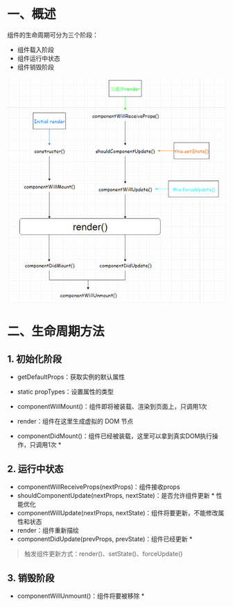 # 一、概述

组件的生命周期可分为三个阶段：

- 组件载入阶段
- 组件运行中状态
- 组件销毁阶段

![](IMGS/life-circle.png)

# 二、生命周期方法

## 1. 初始化阶段 

- getDefaultProps：获取实例的默认属性
- static propTypes：设置属性的类型

- componentWillMount()：组件即将被装载、渲染到页面上，只调用1次
- render：组件在这里生成虚拟的 DOM 节点
- componentDidMount()：组件已经被装载，这里可以拿到真实DOM执行操作，只调用1次 *

## 2. 运行中状态

- componentWillReceiveProps(nextProps)：组件接收props
- shouldComponentUpdate(nextProps, nextState)：是否允许组件更新 * 性能优化
- componentWillUpdate(nextProps, nextState)：组件将要更新，不能修改属性和状态
- render：组件重新描绘
- componentDidUpdate(prevProps, prevState)：组件已经更新 *

> 触发组件更新方式：render()、setState()、forceUpdate()
>

## 3. 销毁阶段 

- componentWillUnmount()：组件将要被移除 *

